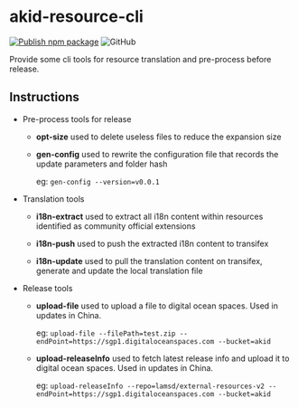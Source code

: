 # akid-resource-cli

[![Publish npm package](https://github.com/lamsd/akid-resource-cli/actions/workflows/publish.yml/badge.svg)](https://github.com/lamsd/akid-resource-cli/actions/workflows/publish.yml)
![GitHub](https://img.shields.io/github/license/lamsd/akid-resource-cli)

Provide some cli tools for resource translation and pre-process before release.

## Instructions

- Pre-process tools for release

  - **opt-size** used to delete useless files to reduce the expansion size

  - **gen-config** used to rewrite the configuration file that records the update parameters and folder hash

      eg: `gen-config --version=v0.0.1`

- Translation tools

  - **i18n-extract** used to extract all i18n content within resources identified as community official extensions

  - **i18n-push** used to push the extracted i18n content to transifex

  - **i18n-update** used to pull the translation content on transifex, generate and update the local translation file

- Release tools

  - **upload-file** used to upload a file to digital ocean spaces. Used in updates in China.

    eg: `upload-file --filePath=test.zip --endPoint=https://sgp1.digitaloceanspaces.com --bucket=akid`

  - **upload-releaseInfo** used to fetch latest release info and upload it to digital ocean spaces. Used in updates in China.

    eg: `upload-releaseInfo --repo=lamsd/external-resources-v2 --endPoint=https://sgp1.digitaloceanspaces.com --bucket=akid`
